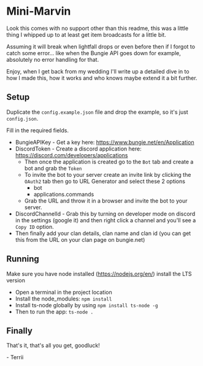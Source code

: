 # Mini-Marvin

Look this comes with no support other than this readme, this was a little thing I whipped up to at least get item broadcasts for a little bit.

Assuming it will break when lightfall drops or even before then if I forgot to catch some error... like when the Bungie API goes down for example, absolutely no error handling for that.

Enjoy, when I get back from my wedding I'll write up a detailed dive in to how I made this, how it works and who knows maybe extend it a bit further.

## Setup

Duplicate the `config.example.json` file and drop the example, so it's just `config.json`.

Fill in the required fields.

- BungieAPIKey - Get a key here: https://www.bungie.net/en/Application
- DiscordToken - Create a discord application here: https://discord.com/developers/applications
  - Then once the application is created go to the `Bot` tab and create a bot and grab the `Token`
  - To invite the bot to your server create an invite link by clicking the `OAuth2` tab then go to URL Generator and select these 2 options
    - bot
    - applications.commands
  - Grab the URL and throw it in a browser and invite the bot to your server.
- DiscordChannelId - Grab this by turning on developer mode on discord in the settings (google it) and then right click a channel and you'll see a `Copy ID` option.
- Then finally add your clan details, clan name and clan id (you can get this from the URL on your clan page on bungie.net)

## Running

Make sure you have node installed (https://nodejs.org/en/) install the LTS version

- Open a terminal in the project location
- Install the node_modules: `npm install`
- Install ts-node globally by using `npm install ts-node -g`
- Then to run the app: `ts-node .`

## Finally

That's it, that's all you get, goodluck!

\- Terrii
